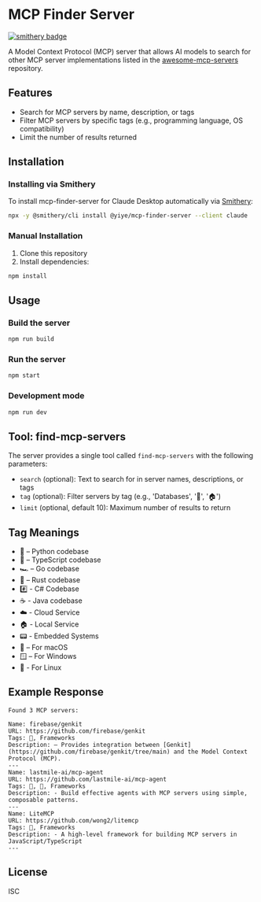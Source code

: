 # MCP Finder Server

[![smithery badge](https://smithery.ai/badge/@yiye/mcp-finder-server)](https://smithery.ai/server/@yiye/mcp-finder-server)

A Model Context Protocol (MCP) server that allows AI models to search for other MCP server implementations listed in the [awesome-mcp-servers](https://github.com/punkpeye/awesome-mcp-servers) repository.

## Features

- Search for MCP servers by name, description, or tags
- Filter MCP servers by specific tags (e.g., programming language, OS compatibility)
- Limit the number of results returned

## Installation

### Installing via Smithery

To install mcp-finder-server for Claude Desktop automatically via [Smithery](https://smithery.ai/server/@yiye/mcp-finder-server):

```bash
npx -y @smithery/cli install @yiye/mcp-finder-server --client claude
```

### Manual Installation
1. Clone this repository
2. Install dependencies:
```bash
npm install
```

## Usage

### Build the server
```bash
npm run build
```

### Run the server
```bash
npm start
```

### Development mode
```bash
npm run dev
```

## Tool: find-mcp-servers

The server provides a single tool called `find-mcp-servers` with the following parameters:

- `search` (optional): Text to search for in server names, descriptions, or tags
- `tag` (optional): Filter servers by tag (e.g., 'Databases', '🐍', '🏠')
- `limit` (optional, default 10): Maximum number of results to return

## Tag Meanings

- 🐍 – Python codebase
- 📇 – TypeScript codebase
- 🏎️ – Go codebase
- 🦀 – Rust codebase
- #️⃣ - C# Codebase
- ☕ - Java codebase
- ☁️ - Cloud Service
- 🏠 - Local Service
- 📟 - Embedded Systems
- 🍎 – For macOS
- 🪟 – For Windows
- 🐧 - For Linux

## Example Response

```
Found 3 MCP servers:

Name: firebase/genkit
URL: https://github.com/firebase/genkit
Tags: 📇, Frameworks
Description: – Provides integration between [Genkit](https://github.com/firebase/genkit/tree/main) and the Model Context Protocol (MCP).
---
Name: lastmile-ai/mcp-agent
URL: https://github.com/lastmile-ai/mcp-agent
Tags: 🤖, 🔌, Frameworks
Description: - Build effective agents with MCP servers using simple, composable patterns.
---
Name: LiteMCP
URL: https://github.com/wong2/litemcp
Tags: 📇, Frameworks
Description: - A high-level framework for building MCP servers in JavaScript/TypeScript
---
```

## License

ISC 
